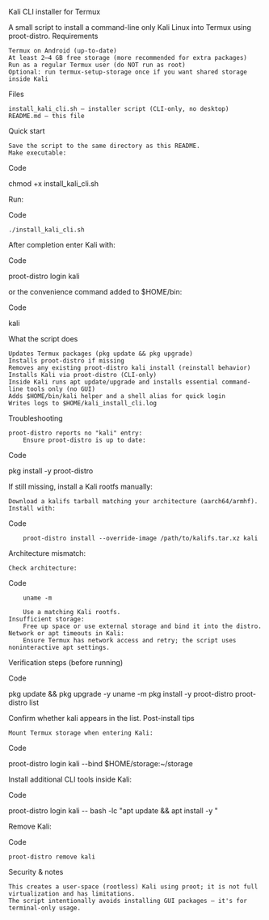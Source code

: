 Kali CLI installer for Termux

A small script to install a command-line only Kali Linux into Termux using proot-distro.
Requirements

    Termux on Android (up-to-date)
    At least 2–4 GB free storage (more recommended for extra packages)
    Run as a regular Termux user (do NOT run as root)
    Optional: run termux-setup-storage once if you want shared storage inside Kali

Files

    install_kali_cli.sh — installer script (CLI-only, no desktop)
    README.md — this file

Quick start

    Save the script to the same directory as this README.
    Make executable:

Code

chmod +x install_kali_cli.sh

Run:

Code

    ./install_kali_cli.sh

After completion enter Kali with:

Code

proot-distro login kali

or the convenience command added to $HOME/bin:

Code

kali

What the script does

    Updates Termux packages (pkg update && pkg upgrade)
    Installs proot-distro if missing
    Removes any existing proot-distro kali install (reinstall behavior)
    Installs Kali via proot-distro (CLI-only)
    Inside Kali runs apt update/upgrade and installs essential command-line tools only (no GUI)
    Adds $HOME/bin/kali helper and a shell alias for quick login
    Writes logs to $HOME/kali_install_cli.log

Troubleshooting

    proot-distro reports no "kali" entry:
        Ensure proot-distro is up to date:

Code

pkg install -y proot-distro

If still missing, install a Kali rootfs manually:

    Download a kalifs tarball matching your architecture (aarch64/armhf).
    Install with:

Code

        proot-distro install --override-image /path/to/kalifs.tar.xz kali

Architecture mismatch:

    Check architecture:

Code

        uname -m

        Use a matching Kali rootfs.
    Insufficient storage:
        Free up space or use external storage and bind it into the distro.
    Network or apt timeouts in Kali:
        Ensure Termux has network access and retry; the script uses noninteractive apt settings.

Verification steps (before running)

Code

pkg update && pkg upgrade -y
uname -m
pkg install -y proot-distro
proot-distro list

Confirm whether kali appears in the list.
Post-install tips

    Mount Termux storage when entering Kali:

Code

proot-distro login kali --bind $HOME/storage:~/storage

Install additional CLI tools inside Kali:

Code

proot-distro login kali -- bash -lc "apt update && apt install -y <packages>"

Remove Kali:

Code

    proot-distro remove kali

Security & notes

    This creates a user-space (rootless) Kali using proot; it is not full virtualization and has limitations.
    The script intentionally avoids installing GUI packages — it's for terminal-only usage.
